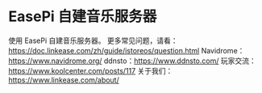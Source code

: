 # EasePi 自建音乐服务器





使用 EasePi 自建音乐服务器。
更多常见问题，请看：https://doc.linkease.com/zh/guide/istoreos/question.html
Navidrome：https://www.navidrome.org/
ddnsto：https://www.ddnsto.com/
玩家交流：https://www.koolcenter.com/posts/117
关于我们：https://www.linkease.com/about/